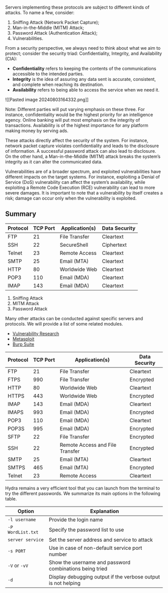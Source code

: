 
Servers implementing these protocols are subject to different kinds of attacks. To name a few, consider:
1. Sniffing Attack (Network Packet Capture);
2. Man-in-the-Middle (MITM) Attack;
3. Password Attack (Authentication Attack);
4. Vulnerabilities.

From a security perspective, we always need to think about what we aim to protect; consider the security triad: Confidentiality, Integrity, and Availability (CIA):
- **Confidentiality** refers to keeping the contents of the communications accessible to the intended parties.
- **Integrity** is the idea of assuring any data sent is accurate, consistent, and complete when reaching its destination.
- **Availability** refers to being able to access the service when we need it.

![[Pasted image 20240803164332.png]]

Note:
	Different parties will put varying emphasis on these three. For instance, confidentiality would be the highest priority for an intelligence agency. Online banking will put most emphasis on the integrity of transactions. Availability is of the highest importance for any platform making money by serving ads.

These attacks directly affect the security of the system. For instance, network packet capture violates confidentiality and leads to the disclosure of information. A successful password attack can also lead to disclosure. On the other hand, a Man-in-the-Middle (MITM) attack breaks the system’s integrity as it can alter the communicated data.

Vulnerabilities are of a broader spectrum, and exploited vulnerabilities have different impacts on the target systems. For instance, exploiting a Denial of Service (DoS) vulnerability can affect the system’s availability, while exploiting a Remote Code Execution (RCE) vulnerability can lead to more severe damages. It is important to note that a vulnerability by itself creates a risk; damage can occur only when the vulnerability is exploited.


##  Summary
| Protocol | TCP Port | Application(s) | Data Security |
| -------- | -------- | -------------- | ------------- |
| FTP      | 21       | File Transfer  | Cleartext     |
| SSH      | 22       | SecureShell    | Ciphertext    |
| Telnet   | 23       | Remote Access  | Cleartext     |
| SMTP     | 25       | Email (MTA)    | Cleartext     |
| HTTP     | 80       | Worldwide Web  | Cleartext     |
| POP3     | 110      | Email (MDA)    | Cleartext     |
| IMAP     | 143      | Email (MDA)    | Cleartext     |

1. Sniffing Attack
2. MITM Attack
3. Password Attack

Many other attacks can be conducted against specific servers and protocols. We will provide a list of some related modules.
- [Vulnerability Research](https://tryhackme.com/module/vulnerability-research)
- [Metasploit](https://tryhackme.com/module/metasploit)
- [Burp Suite](https://tryhackme.com/module/learn-burp-suite)

| Protocol | TCP Port | Application(s)                  | Data Security |
| -------- | -------- | ------------------------------- | ------------- |
| FTP      | 21       | File Transfer                   | Cleartext     |
| FTPS     | 990      | File Transfer                   | Encrypted     |
| HTTP     | 80       | Worldwide Web                   | Cleartext     |
| HTTPS    | 443      | Worldwide Web                   | Encrypted     |
| IMAP     | 143      | Email (MDA)                     | Cleartext     |
| IMAPS    | 993      | Email (MDA)                     | Encrypted     |
| POP3     | 110      | Email (MDA)                     | Cleartext     |
| POP3S    | 995      | Email (MDA)                     | Encrypted     |
| SFTP     | 22       | File Transfer                   | Encrypted     |
| SSH      | 22       | Remote Access and File Transfer | Encrypted     |
| SMTP     | 25       | Email (MTA)                     | Cleartext     |
| SMTPS    | 465      | Email (MTA)                     | Encrypted     |
| Telnet   | 23       | Remote Access                   | Cleartext     |

Hydra remains a very efficient tool that you can launch from the terminal to try the different passwords. We summarize its main options in the following table.

|Option|Explanation|
|---|---|
|`-l username`|Provide the login name|
|`-P WordList.txt`|Specify the password list to use|
|`server service`|Set the server address and service to attack|
|`-s PORT`|Use in case of non-default service port number|
|`-V` or `-vV`|Show the username and password combinations being tried|
|`-d`|Display debugging output if the verbose output is not helping|